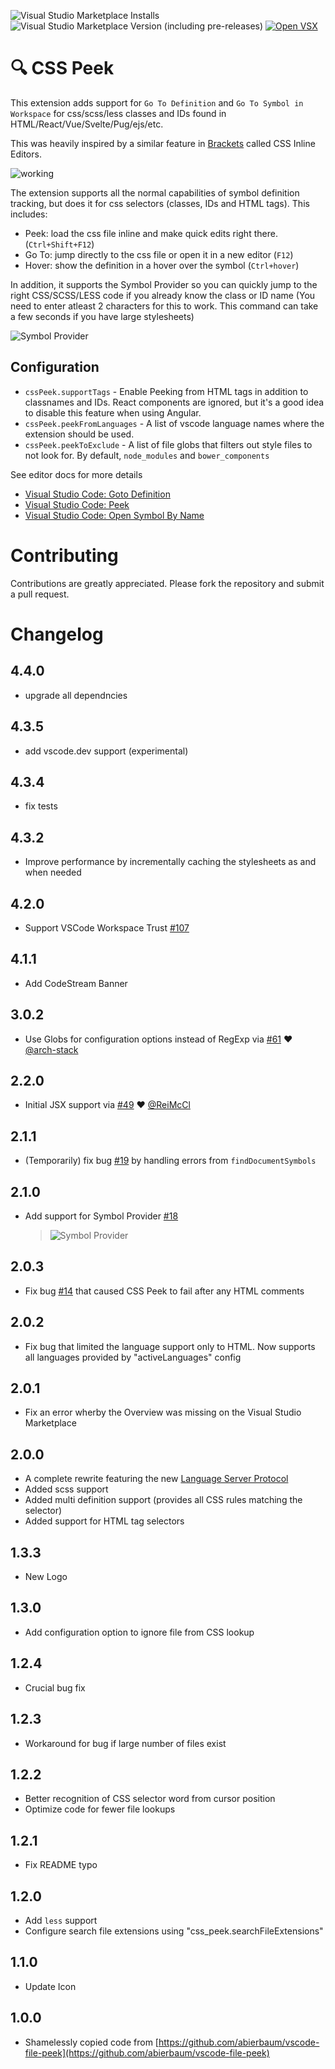 ![Visual Studio Marketplace Installs](https://img.shields.io/visual-studio-marketplace/i/pranaygp.vscode-css-peek?logo=visualstudiocode)
![Visual Studio Marketplace Version (including pre-releases)](https://img.shields.io/visual-studio-marketplace/v/pranaygp.vscode-css-peek?logo=visualstudiocode)
[![Open VSX](https://img.shields.io/badge/Open%20VSX-vscode--css--peek-purple)](https://open-vsx.org/extension/pranaygp/vscode-css-peek)

# 🔍 CSS Peek

This extension adds support for `Go To Definition` and `Go To Symbol in Workspace` for css/scss/less classes and IDs found in HTML/React/Vue/Svelte/Pug/ejs/etc.

This was heavily inspired by a similar feature in [Brackets](http://brackets.io/) called CSS Inline Editors.

![working](https://github.com/pranaygp/vscode-css-peek/raw/master/readme/working.gif)

The extension supports all the normal capabilities of symbol definition tracking, but does it for css selectors (classes, IDs and HTML tags). This includes:

- Peek: load the css file inline and make quick edits right there. (`Ctrl+Shift+F12`)
- Go To: jump directly to the css file or open it in a new editor (`F12`)
- Hover: show the definition in a hover over the symbol (`Ctrl+hover`)

In addition, it supports the Symbol Provider so you can quickly jump to the right CSS/SCSS/LESS code if you already know the class or ID name (You need to enter atleast 2 characters for this to work. This command can take a few seconds if you have large stylesheets)

![Symbol Provider](https://github.com/pranaygp/vscode-css-peek/raw/master/readme/symbolProvider.gif)

## Configuration

- `cssPeek.supportTags` - Enable Peeking from HTML tags in addition to classnames and IDs. React components are ignored, but it's a good idea to disable this feature when using Angular.
- `cssPeek.peekFromLanguages` - A list of vscode language names where the extension should be used.
- `cssPeek.peekToExclude` - A list of file globs that filters out style files to not look for. By default, `node_modules` and `bower_components`

See editor docs for more details

- [Visual Studio Code: Goto Definition](https://code.visualstudio.com/docs/editor/editingevolved#_go-to-definition)
- [Visual Studio Code: Peek](https://code.visualstudio.com/docs/editor/editingevolved#_peek)
- [Visual Studio Code: Open Symbol By Name](https://code.visualstudio.com/Docs/editor/editingevolved#_open-symbol-by-name)

# Contributing

Contributions are greatly appreciated. Please fork the repository and submit a pull request.

# Changelog

## 4.4.0

- upgrade all dependncies

## 4.3.5

- add vscode.dev support (experimental)

## 4.3.4

- fix tests

## 4.3.2

- Improve performance by incrementally caching the stylesheets as and when needed

## 4.2.0

- Support VSCode Workspace Trust [#107](https://github.com/pranaygp/vscode-css-peek/issues/107)

## 4.1.1

- Add CodeStream Banner

## 3.0.2

- Use Globs for configuration options instead of RegExp via [#61](https://github.com/pranaygp/vscode-css-peek/pull/61) ❤ [@arch-stack](https://github.com/arch-stack)

## 2.2.0

- Initial JSX support via [#49](https://github.com/pranaygp/vscode-css-peek/pull/49) ❤ [@ReiMcCl](https://github.com/ReiMcCl)

## 2.1.1

- (Temporarily) fix bug [#19](https://github.com/pranaygp/vscode-css-peek/issues/18) by handling errors from `findDocumentSymbols`

## 2.1.0

- Add support for Symbol Provider [#18](https://github.com/pranaygp/vscode-css-peek/issues/18)
  > ![Symbol Provider](https://github.com/pranaygp/vscode-css-peek/raw/master/readme/symbolProvider.gif)

## 2.0.3

- Fix bug [#14](https://github.com/pranaygp/vscode-css-peek/issues/14) that caused CSS Peek to fail after any HTML comments

## 2.0.2

- Fix bug that limited the language support only to HTML. Now supports all languages provided by "activeLanguages" config

## 2.0.1

- Fix an error wherby the Overview was missing on the Visual Studio Marketplace

## 2.0.0

- A complete rewrite featuring the new [Language Server Protocol](https://github.com/Microsoft/language-server-protocol)
- Added scss support
- Added multi definition support (provides all CSS rules matching the selector)
- Added support for HTML tag selectors

## 1.3.3

- New Logo

## 1.3.0

- Add configuration option to ignore file from CSS lookup

## 1.2.4

- Crucial bug fix

## 1.2.3

- Workaround for bug if large number of files exist

## 1.2.2

- Better recognition of CSS selector word from cursor position
- Optimize code for fewer file lookups

## 1.2.1

- Fix README typo

## 1.2.0

- Add `less` support
- Configure search file extensions using "css_peek.searchFileExtensions"

## 1.1.0

- Update Icon

## 1.0.0

- Shamelessly copied code from [https://github.com/abierbaum/vscode-file-peek](https://github.com/abierbaum/vscode-file-peek)
